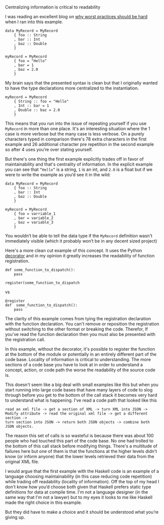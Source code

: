 Centralizing information is critical to readability

I was reading an excellent blog on 
[why worst practices should be hard](http://www.haskellforall.com/2016/04/worst-practices-should-be-hard.html)
when I ran into this example.


```
data MyRecord = MyRecord
    { foo :: String
    , bar :: Int
    , baz :: Double
    }

myRecord = MyRecord
    { foo = "Hello"
    , bar = 1
    , baz = 2.0
    }
```
My brain says that the presented syntax is clean but that I originally wanted 
to have the type declarations more centralized to the instantiation.

```
myRecord = MyRecord
    { String :: foo = "Hello"
    , Int :: bar = 1
    , Double :: baz = 2.0
    }
```
This means that you run into the issue of repeating yourself if you use 
`MyRecord` in more than one place. It's an interesting situation where the 1
case is more verbose but the many case is less verbose. On a purely characters
typed in comparison there's 78 extra characters in the first example and 26
additional character pre repetition in the second example so after 4 uses
you’re over stating yourself.

But there's one thing the first example explicitly trades off in favor of
maintainability and that's centrality of information. In the explicit example 
you can see that `”Hello”` is a string, `1` is an int, and `2.0` is a float but
if we were to write the example as you’d see it in the wild:

```
data MyRecord = MyRecord
    { foo :: String
    , bar :: Int
    , baz :: Double
    }

myRecord = MyRecord
    { foo = varriable_1
    , bar = variable_2
    , baz = variable_3
    }
```
You wouldn’t be able to tell the data type if the `MyRecord` definition wasn't
immediately visible (which it probably won’t be in any decent sized project)

Here's a more clean cut example of this concept. It uses the Python
[decorator](https://github.com/hchasestevens/hchasestevens.github.io/blob/master/notebooks/the-decorators-they-wont-tell-you-about.ipynb)
and in my opinion it greatly increases the readability of function registration.


```
def some_function_to_dispatch():
    pass

register(some_function_to_dispatch
```
vs 


```
@register
def  some_function_to_dispatch():
    pass
```

The clarity of this example comes from tying the registration declaration with
the function declaration. You can't remove or reposition the registration 
without switching to the other format or breaking the code. Therefor, If 
you've read the function declaration then you must also be presented with the
registration call.

In this example, without the decorator, it's possible to register the function
at the bottom of the module or potentially in an entirely different part of the
code base. Locality of information is critical to understanding. The more
sections of a code base you have to look at in order to understand a concept,
action, or code path the worse the readability of the source code is.

This doesn't seem like a big deal with small examples like this but when you
start running into large code bases that have many layers of code to slog
through before you get to the bottom of the call stack it becomes very hard to
understand what is happening. I've read a code path that looked like this

```
read an xml file -> get a section of XML -> turn XML into JSON ->
Modify attribute -> read the original xml file -> get a different section ->
turn section into JSON -> return both JSON objects -> combine both JSON objects.
```

The reason this set of calls is so wasteful is because there was about 100 
people who had touched this part of the code base. No one had trolled to the
bottom of this call stack before modifying things. There's a multitude of
failures here but one of them is that the functions at the higher levels
didn't know (or inform anyone) that the lower levels retrieved their data from
the original XML file.


I would argue that the first example with the Haskell code is an example of a 
language choosing maintainability (in this case reducing code repetition) while
trading off readability (locality of information). Off the top of my head I
don't know how you’d choose both given that Haskell prefers static type
definitions for data at compile time. I'm not a language designer (in the same
way that I'm not a lawyer) but to my eyes it looks to me like Haskell made the
right choice in this example.

But they did have to make a choice and it should be understood what you’re
giving up.
